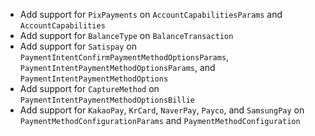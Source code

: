 * Add support for `PixPayments` on `AccountCapabilitiesParams` and `AccountCapabilities`
* Add support for `BalanceType` on `BalanceTransaction`
* Add support for `Satispay` on `PaymentIntentConfirmPaymentMethodOptionsParams`, `PaymentIntentPaymentMethodOptionsParams`, and `PaymentIntentPaymentMethodOptions`
* Add support for `CaptureMethod` on `PaymentIntentPaymentMethodOptionsBillie`
* Add support for `KakaoPay`, `KrCard`, `NaverPay`, `Payco`, and `SamsungPay` on `PaymentMethodConfigurationParams` and `PaymentMethodConfiguration`
